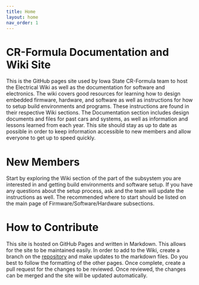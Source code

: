 ```yaml
---
title: Home
layout: home
nav_order: 1
---
```


# CR-Formula Documentation and Wiki Site
This is the GitHub pages site used by Iowa State CR-Formula team to host the Electrical Wiki as well as the documentation for software and electronics. The wiki covers good resources for learning how to design embedded firmware, hardware, and software as well as instructions for how to setup build environments and programs. These instructions are found in their respective Wiki sections. The Documentation section includes design documents and files for past cars and systems, as well as information and lessons learned from each year. This site should stay as up to date as possible in order to keep information accessible to new members and allow everyone to get up to speed quickly.

# New Members
Start by exploring the Wiki section of the part of the subsystem you are interested in and getting build environments and software setup. If you have any questions about the setup process, ask and the team will update the instructions as well. The recommended where to start should be listed on the main page of Firmware/Software/Hardware subsections.

# How to Contribute
This site is hosted on GitHub Pages and written in Markdown. This allows for the site to be maintained easily. In order to add to the Wiki, create a branch on the [repository](https://github.com/CR-Formula/CR-Formula.github.io) and make updates to the markdown files. Do you best to follow the formatting of the other pages. Once complete, create a pull request for the changes to be reviewed. Once reviewed, the changes can be merged and the site will be updated automatically.